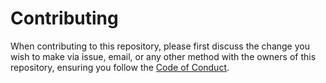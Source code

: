 # Contributing
When contributing to this repository, please first discuss the change you wish to make via issue, email, or any other method with the owners of this repository, ensuring you follow the [Code of Conduct](https://github.com/airscripts/automata/blob/main/CODE_OF_CONDUCT.md).  
